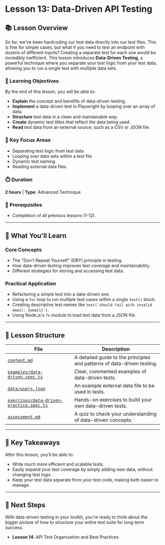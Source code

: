 # Lesson 13: Data-Driven API Testing

## 📚 Lesson Overview

So far, we've been hardcoding our test data directly into our test files. This is fine for simple cases, but what if you need to test an endpoint with dozens of different inputs? Creating a separate test for each one would be incredibly inefficient. This lesson introduces **Data-Driven Testing**, a powerful technique where you separate your test logic from your test data, allowing you to run a single test with multiple data sets.

### 🎯 Learning Objectives

By the end of this lesson, you will be able to:
- **Explain** the concept and benefits of data-driven testing.
- **Implement** a data-driven test in Playwright by looping over an array of data.
- **Structure** test data in a clean and maintainable way.
- **Create** dynamic test titles that reflect the data being used.
- **Read** test data from an external source, such as a CSV or JSON file.

### 🔑 Key Focus Areas
- Separating test logic from test data
- Looping over data sets within a test file
- Dynamic test naming
- Reading external data files

### ⏱️ Duration
**2 hours** | **Type**: Advanced Technique

### 🔗 Prerequisites
- Completion of all previous lessons (1-12).

---

## 📖 What You'll Learn

### Core Concepts
- The "Don't Repeat Yourself" (DRY) principle in testing.
- How data-driven testing improves test coverage and maintainability.
- Different strategies for storing and accessing test data.

### Practical Application
- Refactoring a simple test into a data-driven one.
- Using a `for` loop to run multiple test cases within a single `test()` block.
- Creating descriptive test names like `test('should fail with invalid email: {email}')`.
- Using Node.js's `fs` module to load test data from a JSON file.

---

## 📁 Lesson Structure

| File | Description |
|------|-------------|
| [`content.md`](./content.md) | A detailed guide to the principles and patterns of data-driven testing. |
| [`examples/data-driven.spec.ts`](./examples/data-driven.spec.ts) | Clear, commented examples of data-driven tests. |
| [`data/users.json`](./data/users.json) | An example external data file to be used in tests. |
| [`exercises/data-driven-practice.spec.ts`](./exercises/data-driven-practice.spec.ts) | Hands-on exercises to build your own data-driven tests. |
| [`assessment.md`](./assessment.md) | A quiz to check your understanding of data-driven concepts. |

---

## 🎯 Key Takeaways

After this lesson, you'll be able to:
- Write much more efficient and scalable tests.
- Easily expand your test coverage by simply adding new data, without changing test logic.
- Keep your test data separate from your test code, making both easier to manage.

---

## 🔗 Next Steps

With data-driven testing in your toolkit, you're ready to think about the bigger picture of how to structure your entire test suite for long-term success.
- **Lesson 14**: API Test Organization and Best Practices